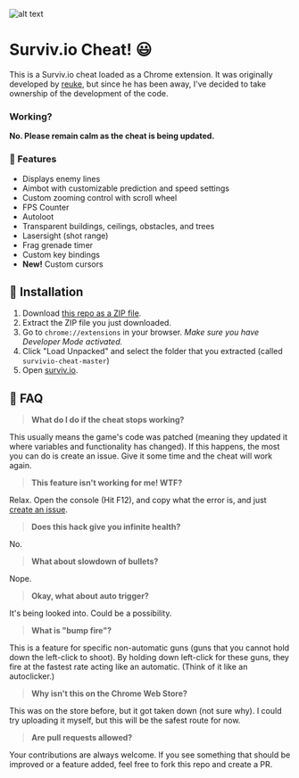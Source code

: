 ![alt text](https://puu.sh/B03Pw/9a547140e8.PNG "Survivio Banner")

# Surviv.io Cheat! 😃

This is a Surviv.io cheat loaded as a Chrome extension. It was originally developed by [reuke](https://github.com/reuke), but since he has been away, I've decided to take ownership of the development of the code.

### Working?
**No. Please remain calm as the cheat is being updated.**

### 💪 Features

* Displays enemy lines
* Aimbot with customizable prediction and speed settings
* Custom zooming control with scroll wheel
* FPS Counter
* Autoloot
* Transparent buildings, ceilings, obstacles, and trees
* Lasersight (shot range)
* Frag grenade timer
* Custom key bindings
* **New!** Custom cursors

## 🔨 Installation

1. Download [this repo as a ZIP file](https://github.com/Kalaborative/survivio-cheat/archive/master.zip). 
2. Extract the ZIP file you just downloaded. 
3. Go to `chrome://extensions` in your browser. *Make sure you have Developer Mode activated.*
4. Click "Load Unpacked" and select the folder that you extracted (called `survivio-cheat-master`)
5. Open [surviv.io](http://surviv.io).

## 🤔 FAQ
> **What do I do if the cheat stops working?**

This usually means the game's code was patched (meaning they updated it where variables and functionality has changed). If this happens, the most you can do is create an issue. Give it some time and the cheat will work again.

> **This feature isn't working for me! WTF?**

Relax. Open the console (Hit F12), and copy what the error is, and just [create an issue](https://github.com/Kalaborative/survivio-cheat/issues).

> **Does this hack give you infinite health?**

No.

> **What about slowdown of bullets?**

Nope.

> **Okay, what about auto trigger?**

It's being looked into. Could be a possibility.

> **What is "bump fire"?**

This is a feature for specific non-automatic guns (guns that you cannot hold down the left-click to shoot). By holding down left-click for these guns, they fire at the fastest rate acting like an automatic. (Think of it like an autoclicker.)

> **Why isn't this on the Chrome Web Store?**

This was on the store before, but it got taken down (not sure why). I could try uploading it myself, but this will be the safest route for now.

> **Are pull requests allowed?**

Your contributions are always welcome. If you see something that should be improved or a feature added, feel free to fork this repo and create a PR. 
